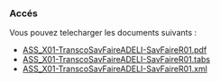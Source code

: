 ### Accés

Vous pouvez telecharger les documents suivants : 
* [ASS_X01-TranscoSavFaireADELI-SavFaireR01.pdf](/ASS_X01-TranscoSavFaireADELI-SavFaireR01.pdf)
* [ASS_X01-TranscoSavFaireADELI-SavFaireR01.tabs](/ASS_X01-TranscoSavFaireADELI-SavFaireR01.tabs)
* [ASS_X01-TranscoSavFaireADELI-SavFaireR01.xml](/ASS_X01-TranscoSavFaireADELI-SavFaireR01.xml)
